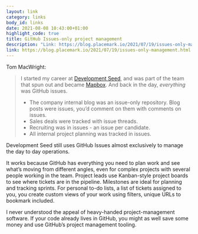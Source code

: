 ```yaml
---
layout: link
category: links
body_id: links
date: 2021-08-08 10:43:00+01:00
highlight_code: true
title: GitHub Issues-only project management
description: "Link: https://blog.placemark.io/2021/07/19/issues-only-management.html"
link: https://blog.placemark.io/2021/07/19/issues-only-management.html
---
```


Tom MacWright:

> I started my career at  [Development Seed](https://developmentseed.org/), and was part of the team that spun out and became  [Mapbox](https://www.mapbox.com/). And back in the day, *everything* was GitHub issues.
> * The company internal blog was an issue-only repository. Blog posts were issues, you’d comment on them with comments on issues.
> * Sales deals were tracked with issue threads.
> * Recruiting was in issues - an issue per candidate.
> * All internal project planning was tracked in issues.

Development Seed still uses GitHub Issues almost exclusively to manage the day to day operations. 

It works because GitHub has everything you need to plan work and see what’s moving from different angles, even for complex projects with several people working in the team. Project leads use Kanban-style project boards to see where tickets are in the pipeline. Milestones are ideal for planning and tracking sprints. For personal to-do lists, a list of tickets assigned to you, you create custom views of your work using filters, unique URLs to bookmark included. 

I never understood the appeal of heavy-handed project-management software. If your code already lives in GitHub, you might as well save some money and use GitHub’s project management tooling.